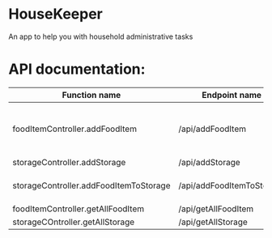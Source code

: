 # HouseKeeper
An app to help you with household administrative tasks

# API documentation:

<table>
	<thead>
		<tr>
			<th>Function name</th>
			<th>Endpoint name</th>
			<th>Method</th>
			<th>Request example</th>
		</tr>
	</thead>
	<tbody>
		<tr>
			<td>foodItemController.addFoodItem</td>
			<td>/api/addFoodItem</td>
			<td>POST</td>
			<td>{"name": "eggs","expirationDate": "2024-04-20","quantity": 6,"unit": "piece"}</td>
		</tr>
		<tr>
			<td>storageController.addStorage</td>
			<td>/api/addStorage</td>
			<td>POST</td>
			<td>{"name": "fridge" }</td>
		</tr>
		<tr>
			<td>storageController.addFoodItemToStorage</td>
			<td>/api/addFoodItemToStorage</td>
			<td>POST</td>
			<td>{"storage": "fridge","foodItem": "milk"}</td>
		</tr>
		<tr>
			<td>foodItemController.getAllFoodItem</td>
			<td>/api/getAllFoodItem</td>
			<td>GET</td>
			<td>-</td>
		</tr>
		<tr>
			<td>storageCOntroller.getAllStorage</td>
			<td>/api/getAllStorage</td>
			<td>GET</td>
			<td>-</td>
		</tr>
	</tbody>
</table>
